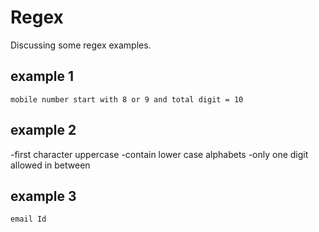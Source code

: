 # Regex
Discussing some regex examples.

## example 1
```
mobile number start with 8 or 9 and total digit = 10
```

## example 2

-first character uppercase
-contain lower case alphabets
-only one digit allowed in between


## example 3
```
email Id
```
